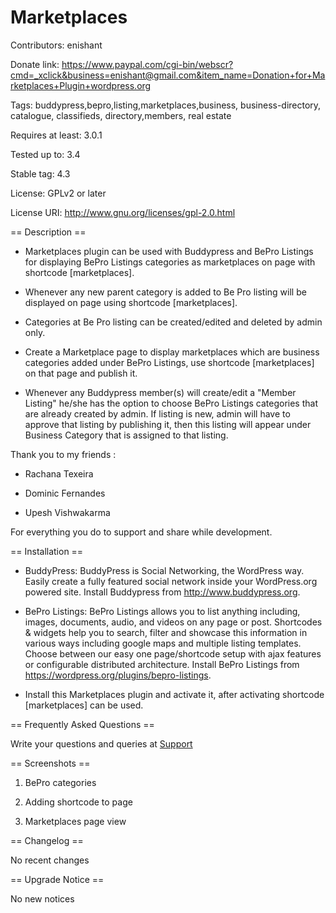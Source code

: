 Marketplaces
============

Contributors: enishant

Donate link: https://www.paypal.com/cgi-bin/webscr?cmd=_xclick&business=enishant@gmail.com&item_name=Donation+for+Marketplaces+Plugin+wordpress.org

Tags: buddypress,bepro,listing,marketplaces,business, business-directory, catalogue, classifieds, directory,members, real estate

Requires at least: 3.0.1

Tested up to: 3.4

Stable tag: 4.3

License: GPLv2 or later

License URI: http://www.gnu.org/licenses/gpl-2.0.html

== Description ==
* Marketplaces plugin can be used with Buddypress and BePro Listings for displaying BePro Listings categories as marketplaces on page with shortcode  [marketplaces].

* Whenever any new parent category is added to Be Pro listing will be displayed on page using shortcode  [marketplaces]. 

* Categories at Be Pro listing can be created/edited and deleted by admin only.

* Create a Marketplace page to display marketplaces which are business categories added under BePro Listings, use shortcode [marketplaces] on that page and publish it.

* Whenever any Buddypress member(s) will create/edit a "Member Listing" he/she has the option to choose BePro Listings categories that are already created by admin. If listing is new, admin will have to approve that listing by publishing it, then this listing will appear under Business Category that is assigned to that listing.

Thank you to my friends :

* Rachana Texeira

* Dominic Fernandes

* Upesh Vishwakarma

For everything you do to support and share while development.


== Installation ==

* BuddyPress: BuddyPress is Social Networking, the WordPress way. Easily create a fully featured social network inside your WordPress.org powered site. Install Buddypress from http://www.buddypress.org.

* BePro Listings: BePro Listings allows you to list anything including, images, documents, audio, and videos on any page or post. Shortcodes & widgets help you to search, filter and showcase this information in various ways including google maps and multiple listing templates. Choose between our easy one page/shortcode setup with ajax features or configurable distributed architecture. Install BePro Listings from https://wordpress.org/plugins/bepro-listings.

* Install this Marketplaces plugin and activate it, after activating shortcode [marketplaces] can be used.

== Frequently Asked Questions ==

Write your questions and queries at [Support ](http://wordpress.org/support/plugin/marketplaces "Write your questions and queries ")

== Screenshots ==

1. BePro categories

2. Adding shortcode to page

3. Marketplaces page view

== Changelog ==

No recent changes

== Upgrade Notice ==

No new notices
